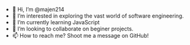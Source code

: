 - 👋 Hi, I’m @majen214
- 👀 I’m interested in exploring the vast world of software engineering. 
- 🌱 I’m currently learning JavaScript
- 💞️ I’m looking to collaborate on beginer projects.
- 📫 How to reach me? Shoot me a message on GitHub!

<!---
majen214/majen214 is a ✨ special ✨ repository because its `README.md` (this file) appears on your GitHub profile.
You can click the Preview link to take a look at your changes.
--->
